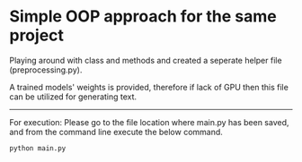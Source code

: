 # Simple OOP approach for the same project

Playing around with class and methods and created a seperate helper file (preprocessing.py).

A trained models' weights is provided, therefore if lack of GPU then this file can be utilized for generating text.

---

For execution: Please go to the file location where main.py has been saved, and from the command line execute the below command.

```
python main.py
```
